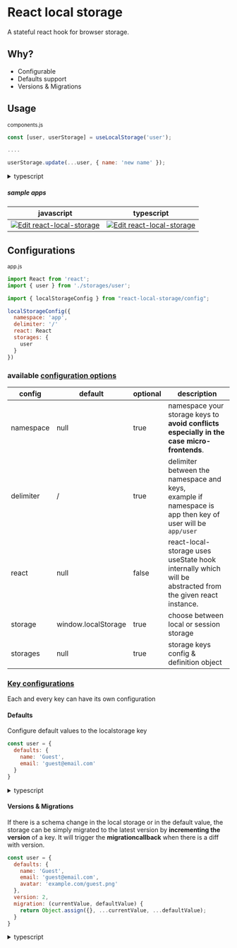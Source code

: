 # React local storage

A stateful react hook for browser storage.

## Why?

* Configurable
* Defaults support
* Versions & Migrations

## Usage

<small>components.js</small>
```js
const [user, userStorage] = useLocalStorage('user');

....

userStorage.update(...user, { name: 'new name' });
```

<details><summary>typescript</summary>
<p>

```ts
const [user, userStorage] = useLocalStorage<User>('user');
  
....

userStorage.update(...user, { name: 'new name' });
```
</p>
</details>

##### sample apps
|javascript| typescript |
| ------------- | ------------- |
| [![Edit react-local-storage](https://codesandbox.io/static/img/play-codesandbox.svg)](https://codesandbox.io/s/vy14jywyl7?fontsize=14&hidenavigation=1&theme=dark)  | [![Edit react-local-storage](https://codesandbox.io/static/img/play-codesandbox.svg)](https://codesandbox.io/s/vy14jywyl7?fontsize=14&hidenavigation=1&theme=dark)| |


## Configurations

<small>app.js</small>
```js
import React from 'react';
import { user } from './storages/user';

import { localStorageConfig } from "react-local-storage/config";

localStorageConfig({
  namespace: 'app',
  delimiter: '/'
  react: React
  storages: {
    user
  }
})

```
### available [configuration options](https://github.com/webcored/react-local-storage/blob/main/src/types.ts#L9)


| config  | default | optional | description |
| ------------- | ------------- | ------------- | ------------- |
| namespace  | null  | true | namespace your storage keys to <br> **avoid conflicts especially in the case micro-frontends**.
| delimiter  | /  | true |delimiter between the namespace and keys, <br>example if namespace is app then key of user will be `app/user`
| react  | null  | false |react-local-storage uses useState hook internally which will be <br> abstracted from the given react instance.
| storage | window.localStorage | true | choose between local or session storage
| storages | null | true | storage keys config & definition object


### [Key configurations](https://github.com/webcored/react-local-storage/blob/main/src/types.ts#L3)

Each and every key can have its own configuration

#### Defaults

Configure default values to the localstorage key

```js
const user = {
  defaults: {
    name: 'Guest',
    email: 'guest@email.com'
  }
}
```
<details><summary>typescript</summary>
<p>

```ts
import { ReactLocalStorage } from "react-local-storage";

const user = ReactLocalStorage<User> {
  defaults: {
    name: 'Guest',
    email: 'guest@email.com'
  }
}
```
</p>
</details>

#### Versions & Migrations

If there is a schema change in the local storage or in the default value, the storage can be simply migrated to the latest version by **incrementing the version** of a key.
It will trigger the **migrationcallback** when there is a diff with version.


```js
const user = {
  defaults: {
    name: 'Guest',
    email: 'guest@email.com',
    avatar: 'example.com/guest.png'
  },
  version: 2,
  migration: (currentValue, defaultValue) {
    return Object.assign({}, ...currentValue, ...defaultValue);
  }
}
```
<details><summary>typescript</summary>
<p>

```ts
import { ReactLocalStorage } from "react-local-storage";

const user = ReactLocalStorage<User> {
  defaults: {
    name: 'Guest',
    email: 'guest@email.com',
    avatar: 'example.com/guest.png'
  },
  version: 2,
  migration: (currentValue, defaultValue) {
    return Object.assign({}, ...currentValue, ...defaultValue);
  }
}
```
</p>
</details>






